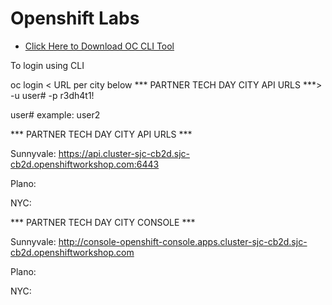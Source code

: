 # Openshift Labs

- [Click Here to Download OC CLI Tool](https://mirror.openshift.com/pub/openshift-v4/clients/ocp/4.1.4)

To login using CLI

oc login < URL per city below *** PARTNER TECH DAY CITY API URLS ***> -u user# -p r3dh4t1!

user# example: user2

*** PARTNER TECH DAY CITY API URLS ***

Sunnyvale: https://api.cluster-sjc-cb2d.sjc-cb2d.openshiftworkshop.com:6443

Plano:

NYC: 
 
*** PARTNER TECH DAY CITY CONSOLE ***

Sunnyvale: http://console-openshift-console.apps.cluster-sjc-cb2d.sjc-cb2d.openshiftworkshop.com

Plano:

NYC: 

